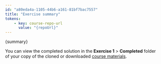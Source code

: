 ```yaml
---
id: "a80eda4a-1105-44b6-a161-81bf7bac7557"
title: "Exercise summary"
tokens:
    - key: course-repo-url
      value: "{repoUrl}"
---
```


{summary}

You can view the completed solution in the **Exercise 1** > **Completed** folder of your copy of the cloned or downloaded [course materials]({{course-repo-url}}).
